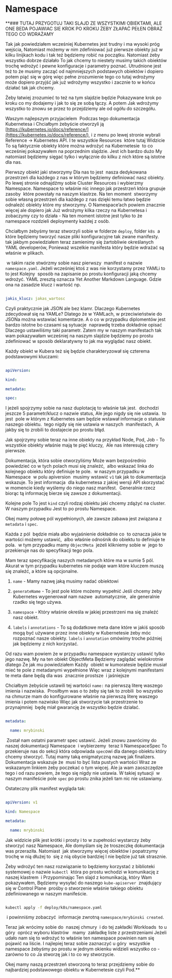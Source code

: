 # Namespace

**### TUTAJ PRZYGOTUJ TAKI SLAJD ZE WSZYSTKIMI OBIEKTAMI, ALE ONE BEDA POJAWIAC SIE KROK PO KROKU ŻEBY ZŁAPAĆ PEŁEN OBRAZ TEGO CO WDRAŻAMY

  

Tak jak powiedziałem wcześniej Kubernetes jest trudny i ma wysoki próg wejścia, Natomiast możemy w nim zdefiniować już pierwsze obiekty już w kilku linijkach kodu i tak też będziemy robić na początku. Natomiast żeby wszystko dobrze działało To jak chcemy to niestety musimy takich obiektów trochę wdrożyć i pewne konfiguracje i parametry poznać. Utrudnione jest też to że musimy zacząć od najmniejszych podstawych obiektów i dopiero potem piąć się w górę więc pełne zrozumienie tego co tutaj wdrożymy może dopiero przyjść jak już wdrożymy wszystko i zacznie to w końcu działać tak jak chcemy. 

  

Żeby łatwiej zrozumieć to też na tym slajdzie będzie Pokazywane krok po kroku co my dodajemy i jak to się ze sobą łączy. A potem Jak wdrożymy wszystko to znowu se przez to przejdziemy ale od ogółu do szczegółu.

  

Waszym najlepszym przyjacielem  Podczas tego dokumentacja Kubernetesa i Chciałbym żebyście otworzyli ją [https://kubernetes.io/docs/reference/](https://kubernetes.io/docs/reference/)  i z menu po lewej stronie wybrali Reference -> Kubernetes API. I te wszystkie Resources  które tutaj Widzicie To są faktycznie obiekty które można wdrożyć na Kubernetesie  to co wcześniej pokazywałem na poprzednim slajdzie. Jest ich bardzo dużo My natomiast będziemy sięgać tylko i wyłącznie do kilku z nich które są istotne dla nas. 

  

Pierwszy obiekt jaki stworzymy Dla nas to jest  nasza dedykowana przestrzeń dla każdego z nas w którym będziemy definiować nasz obiekty. Po lewej stronie odnajdźmy sobie Cluster Resources i wybierzmy Namespace. Namespace to właśnie nic innego jak przestrzeń która grupuje zasoby  które powstały na naszym klastrze. Na ten moment  stworzymy sobie własną przestrzeń dla każdego z nas dzięki temu łatwo będzie odnaleźć obiekty które my stworzymy. O Namespace’ach powiem znacznie więcej ale dopiero jak Już wdrożymy kilka rzeczy na Kubernetesa i zobaczymy czy to działa - Na ten moment istotne jest tylko to że namespace rozdzieli deploymenty każdej z osób. 

  

Chciałbym żebyśmy teraz stworzyli sobie w folderze `deploy`, folder `k8s`  a które będziemy tworzyć nasze pliki konfiguracyjne tak zwane manifesty.  tak jakbym powiedziałem teraz zamienimy się żartobliwie określanych YAML developerów, Ponieważ wszelkie manifesta który będzie wdrażać są właśnie w plikach.

  

 w takim razie stwórzmy sobie nasz pierwszy  manifest o nazwie `namespace.yaml`. Jeżeli wcześniej ktoś z was nie korzystamy przez YAMLi to to jest Kolejny  sposób na zapisanie po prostu konfiguracji jaką chcemy wdrożyć. YAML zresztą oznacza Yet Another Markdown Language. Gdzie ona na zasadzie klucz i wartość np.

  

```yaml

jakis_klucz: jakas_wartosc

```

  

Czyli praktycznie jak JSON ale bez klamr. Dlaczego Kubernetes zdecydował się na YAMLe? Dlatego że w YAMLach, w przeciwieństwie do JSONa można wstawiać komentarze. A o co w przypadku diplomentów jest bardzo istotne bo czasami są sytuacje  naprawdę trzeba dokładnie opisać Dlaczego ustawiliśmy taki parametr. Zatem my w naszym manifestach tak wam pokazywałam wcześniej na naszym slajdzie będziemy po prostu zdefiniować w sposób deklaratywny to jak ma wyglądać nasz obiekt.

  

Każdy obiekt w Kubera też się będzie charakteryzował się czterema podstawowymi kluczami:

  

```yaml

apiVersion:

kind:

metadata:

spec:

```

  

I jeżeli spojrzymy sobie na nasz duplotację to właśnie tak jest.  dochodzi jeszcze 5 parametr/klucz o nazwie status, Ale jego nigdy się nie ustawia.  to jest  pole w którym z Kubernetes sam będzie wstawał informacje o statusie naszego obiektu.  tego nigdy się nie ustawia w naszych  manifestach,  A jakby się to zrobili to dostajecie po prostu błąd. 

  

Jak spojrzymy sobie teraz na inne obiekty na przykład Node, Pod, Job - To wszystkie obiekty właśnie mają te pięć kluczy,  Ale nas interesują cztery pierwsze.

  

Dokumentacja, która sobie otworzyliśmy Może wam bezpośrednio powiedzieć co w tych polach musi się znaleźć,  albo wskazać linka do kolejnego obiektu który definiuje te pole.  w naszym przypadku w Namespace  w polu apiversion  musimy wstawić `v1` tak jak to dokumentacja wskazuje. To jest informacja  dla kubernetesa z jakiej wersji API skorzystać w momencie kiedy wyślemy do niego nasz manifest.  Generalnie rzecz biorąc tą informację bierze się zawsze z dokumentacji.

  

Kolejne pole To jest `kind` czyli rodzaj obiektu jaki chcemy zdążyć na cluster. W naszym przypadku Jest to po prostu Namespace.

  

Okej mamy połowę pól wypełnionych, ale zawsze zabawa jest związana z `metadata` i `spec`. 

  

Każda z pól  będzie miała albo wyjaśnienie dokładnie co  to oznacza jakie te wartości możemy ustawić,  albo właśnie odnośnik do obiektu to definiuje te pola.  w tym przypadku mamy `ObjectMeta`  jeżeli klikniemy sobie w  jego to przekieruje nas do specyfikacji tego pola. 

  

Mam teraz specyfikację naszych metadanych które ma w sumie 5 pól. Akurat w tym przypadku kubernetes nie podaje wam które kluczem muszą się znaleźć, a które są opcjonalne. 

  

1. `name` - Mamy nazwę jaką musimy nadać obiektowi 
    
2. `generateName` - To jest pole które możemy wypełnić Jeśli chcemy żeby Kubernetes wygenerował nam nazwe  automatycznie,  ale generalnie rzadko się tego używa.
    
3. `namespace` - Który właśnie określa w jakiej przestrzeni ma się znaleźć  nasz obiekt.
    
4. `labels` i `annotations` - To są dodatkowe meta dane które w jakiś sposób mogą być używane przez inne obiekty w Kubernetesie żeby móc rozpoznać nasze obiekty. `labels` i `annotation` omówimy troche później jak będziemy z nich korzystać. 
    

  

Od razu wam powiem że w przypadku namespace wystarczy ustawić tylko jego nazwę. My na ten obiekt ObjectMeta Będziemy zaglądać wielokrotnie  dlatego Że jak mu powiedziałem Każdy  obiekt w kumoratesie będzie musiał mieć te pole z metadanymi wypełnione Więc wraz z kolejnymi manifestami  te meta dane będą dla was  znacznie prostsze  i jaśniejsze 

  

Chciałbym żebyście ustawili tej wartości `name:` na pierwszą literę waszego imienia i nazwiska.  Prosiłbym was o to żeby się tak to zrobili  bo wszystko na chmurze mam do konfigurowane właśnie na pierwszą literę waszego imienia i potem nazwisko Więc jak stworzycie tak przestrzenie to przynajmniej  będę miał gwarancję że wszystko będzie działać.

  

```yaml

metadata:

  name: mrybinski

```

  

 Został nam ostatni parametr spec ustawić. Jeżeli znowu zawrócimy do naszej dokumentacji Namespace  i wybierzemy  teraz li NamespaceSpec To przekieruje nas do sekcji która odpowiada `spec`owi dla danego obiektu który chcemy stworzyć. Tutaj mamy taką enigmatyczną nazwę jak finalizers. Dokumentacja wskazuje że  musi to być lista pustych wartości Wraz ze wskazanym linkiem żeby poczekać o tym więcej. Ale ja wam zaoszczędze tego i od razu powiem, że tego się nigdy nie ustawia. W takiej sytuacji  w naszym manifeście pole `spec` po prostu znika jeżeli tam nic nie ustawiamy.

  

Ostateczny plik manifest wygląda tak:

  

```yaml

apiVersion: v1

kind: Namespace

metadata:

  name: mrybinski

```

  

Jak widzicie plik jest krótki i prosty i to w zupełności wystarczy żeby stworzyć nasz Namespace, Ale domyślam się że troszeczkę dokumentacja was przeraziła. Natomiast  jak stworzymy więcej obiektów i popatrzymy trochę w nią dłużej to  się z nią obycie bardziej I nie będzie już tak strasznie.

  

Żeby wdrożyć ten nasz rozwiązanie to będziemy korzystać z biblioteki systemowej o nazwie `kubectl`  która po prostu wchodzi w komunikację z naszej klastrem  i Przypominając Ten slajd z komunikacją, który Wam pokazywałem, Będziemy wysyłać do naszego `kube-apiserver`  znajdujący się w Control Plane  prośby o stworzenie właśnie takiego obiektu  zdefiniowanego w naszym manifeście.

  

```bash

kubectl apply -f deploy/k8s/namespace.yaml

```

  

 i powinniśmy zobaczyć  informacje zwrotną `namespace/mrybinski created`. 

  

Teraz jak wrócimy sobie do  naszej chmury  i do tej zakładki Workloads  to u góry  oprócz wyboru klastrów   mamy  zakładkę liste z przestrzeniami Jeżeli udało nam się to wdrożyć to właśnie ten namespace powinien nam się pojawić na liście. I najlepiej teraz sobie zaznaczyć u góry  wszystkie namespace żebyśmy po prostu w jednym okienku widzieli wszystko co -  zarówno to co Ja stworzę jak i to co wy stworzycie.

  

Okej mamy naszą przestrzeń stworzoną to teraz przejdziemy sobie do  najbardziej podstawowego obiektu w Kubernetesie czyli Pod.**